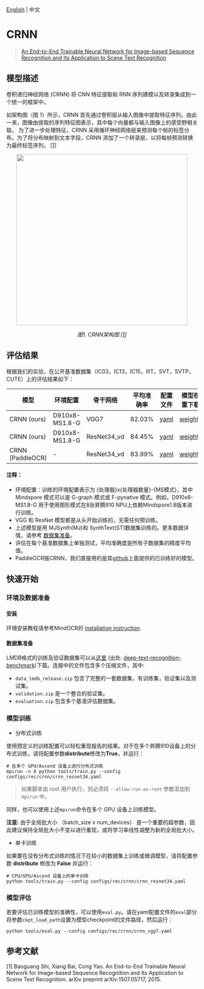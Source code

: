 [English](https://github.com/mindspore-lab/mindocr/blob/main/configs/rec/crnn/README.md) | 中文

# CRNN
<!--- Guideline: use url linked to abstract in ArXiv instead of PDF for fast loading.  -->

> [An End-to-End Trainable Neural Network for Image-based Sequence
Recognition and Its Application to Scene Text Recognition](https://https://arxiv.org/abs/1507.05717)

## 模型描述
<!--- Guideline: Introduce the model and architectures. Cite if you use/adopt paper explanation from others. -->

卷积递归神经网络 (CRNN) 将 CNN 特征提取和 RNN 序列建模以及转录集成到一个统一的框架中。

如架构图（图 1）所示，CRNN 首先通过卷积层从输入图像中提取特征序列。由此一来，图像由提取的序列特征图表示，其中每个向量都与输入图像上的感受野相关联。 为了进一步处理特征，CRNN 采用循环神经网络层来预测每个帧的标签分布。为了将分布映射到文本字段，CRNN 添加了一个转录层，以将每帧预测转换为最终标签序列。 [<a href="#references">1</a>]

<!--- Guideline: If an architecture table/figure is available in the paper, put one here and cite for intuitive illustration. -->

<p align="center">
  <img src="https://user-images.githubusercontent.com/26082447/224601239-a569a1d4-4b29-4fa8-804b-6690cb50caef.PNG" width=450 />
</p>
<p align="center">
  <em> 图1. CRNN架构图 [<a href="#references">1</a>] </em>
</p>

## 评估结果
<!--- Guideline:
Table Format:
- Model: model name in lower case with _ seperator.
- Context: Training context denoted as {device}x{pieces}-{MS mode}, where mindspore mode can be G - graph mode or F - pynative mode with ms function. For example, D910x8-G is for training on 8 pieces of Ascend 910 NPU using graph mode.
- Top-1 and Top-5: Keep 2 digits after the decimal point.
- Params (M): # of model parameters in millions (10^6). Keep 2 digits after the decimal point
- Recipe: Training recipe/configuration linked to a yaml config file. Use absolute url path.
- Download: url of the pretrained model weights. Use absolute url path.
-->

根据我们的实验，在公开基准数据集（IC03，IC13，IC15，IIIT，SVT，SVTP，CUTE）上的评估结果如下：

<div align="center">

| **模型** | **环境配置** |**骨干网络** | **平均准确率**  | **配置文件** | **模型权重下载** | 
|-----------|--------------|------------------|------------|--------------| ------ |
| CRNN (ours)    | D910x8-MS1.8-G | VGG7       | 82.03%         | [yaml](https://github.com/mindspore-lab/mindocr/blob/main/configs/rec/crnn/crnn_vgg7.yaml)     | [weights](https://download.mindspore.cn/toolkits/mindocr/crnn/crnn_vgg7-ea7e996c.ckpt)     |
| CRNN (ours)    | D910x8-MS1.8-G | ResNet34_vd   | 84.45%         | [yaml](https://github.com/mindspore-lab/mindocr/blob/main/configs/rec/crnn/crnn_resnet34.yaml) | [weights](https://download.mindspore.cn/toolkits/mindocr/crnn/crnn_resnet34-83f37f07.ckpt) |
| CRNN (PaddleOCR) | - | ResNet34_vd | 83.99% | [yaml](https://github.com/PaddlePaddle/PaddleOCR/blob/release/2.6/configs/rec/rec_r34_vd_none_bilstm_ctc.yml) | [weights](https://paddleocr.bj.bcebos.com/dygraph_v2.0/en/rec_r34_vd_none_bilstm_ctc_v2.0_train.tar) |

</div>

#### 注释：
- 环境配置：训练的环境配置表示为 {处理器}x{处理器数量}-{MS模式}，其中 Mindspore 模式可以是 G-graph 模式或 F-pynative 模式。例如，D910x8-MS1.8-G 用于使用图形模式在8张昇腾910 NPU上依赖Mindspore1.8版本进行训练。
- VGG 和 ResNet 模型都是从头开始训练的，无需任何预训练。
- 上述模型是用 MJSynth(MJ)和 SynthText(ST)数据集训练的。更多数据详情，请参考 [数据集准备](#数据集准备)。
- 评估在每个基准数据集上单独测试，平均准确度是所有子数据集的精度平均值。
- PaddleOCR版CRNN，我们直接用的是其[github](https://github.com/PaddlePaddle/PaddleOCR/blob/release/2.6/doc/doc_en/algorithm_rec_crnn_en.md)上面提供的已训练好的模型。


## 快速开始
### 环境及数据准备

#### 安装
环境安装教程请参考MindOCR的 [installation instruction](https://github.com/mindspore-lab/mindocr#installation).

#### 数据集准备
LMDB格式的训练及验证数据集可以从[这里](https://www.dropbox.com/sh/i39abvnefllx2si/AAAbAYRvxzRp3cIE5HzqUw3ra?dl=0) (出处: [deep-text-recognition-benchmark](https://github.com/clovaai/deep-text-recognition-benchmark#download-lmdb-dataset-for-traininig-and-evaluation-from-here))下载。连接中的文件包含多个压缩文件，其中:
- `data_lmdb_release.zip` 包含了完整的一套数据集，有训练集，验证集以及测试集。
- `validation.zip` 是一个整合的验证集。
- `evaluation.zip` 包含多个基准评估数据集。

### 模型训练
<!--- Guideline: Avoid using shell script in the command line. Python script preferred. -->

* 分布式训练

使用预定义的训练配置可以轻松重现报告的结果。对于在多个昇腾910设备上的分布式训练，请将配置参数**distribute**修改为**True**，并运行：

```shell
# 在多个 GPU/Ascend 设备上进行分布式训练
mpirun -n 8 python tools/train.py --config configs/rec/crnn/crnn_resnet34.yaml
```
> 如果脚本由 root 用户执行，则必须将 `--allow-run-as-root` 参数添加到 `mpirun` 中。

同样，也可以使用上述`mpirun`命令在多个 GPU 设备上训练模型。

**注意:**  由于全局批大小 （batch_size x num_devices） 是一个重要的超参数，因此建议保持全局批大小不变以进行重现，或将学习率线性调整为新的全局批大小。

* 单卡训练

如果要在没有分布式训练的情况下在较小的数据集上训练或微调模型，请将配置参数 **distribute** 修改为 **False** 并运行：

```shell
# CPU/GPU/Ascend 设备上的单卡训练
python tools/train.py --config configs/rec/crnn/crnn_resnet34.yaml
```

### 模型评估

若要评估已训练模型的准确性，可以使用`eval.py`。请在yaml配置文件的`eval`部分将参数`ckpt_load_path`设置为模型checkpoint的文件路径，然后运行：

```
python tools/eval.py --config configs/rec/crnn/crnn_vgg7.yaml
```

## 参考文献
<!--- Guideline: Citation format GB/T 7714 is suggested. -->

[1] Baoguang Shi, Xiang Bai, Cong Yao. An End-to-End Trainable Neural Network for Image-based Sequence Recognition and Its Application to Scene Text Recognition. arXiv preprint arXiv:1507.05717, 2015.
